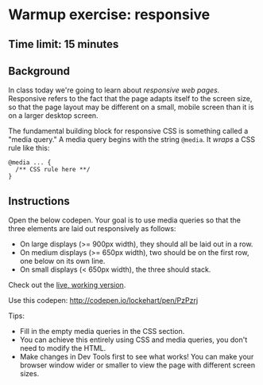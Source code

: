# Warmup exercise: responsive

## Time limit: 15 minutes

## Background

In class today we're going to learn about _responsive web pages._
Responsive refers to the fact that the page adapts itself to the screen
size, so that the page layout may be different on a small, mobile screen
than it is on a larger desktop screen.

The fundamental building block for responsive CSS is something called a
"media query." A media query begins with the string `@media`. It _wraps_
a CSS rule like this:

    @media ... {
      /** CSS rule here **/
    }

## Instructions

Open the below codepen. Your goal is to use media queries so that the
three elements are laid out responsively as follows:

- On large displays (>= 900px width), they should all be laid out in a
  row.
- On medium displays (>= 650px width), two should be on the first row,
  one below on its own line.
- On small displays (< 650px width), the three should stack.

Check out the [live, working version][live].

Use this codepen: http://codepen.io/lockehart/pen/PzPzrj

Tips:
- Fill in the empty media queries in the CSS section.
- You can achieve this entirely using CSS and media queries, you don't
  need to modify the HTML.
- Make changes in Dev Tools first to see what works! You can make your
  browser window wider or smaller to view the page with different screen
  sizes.

[live]: http://horizons-school-of-technology.github.io/week02/day2/1_warmup/solution/index.html
